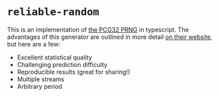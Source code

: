 # `reliable-random`

This is an implementation of [the PCG32 PRNG](https://www.pcg-random.org/) in
typescript. The advantages of this generator are outlined in more detail [on
their website](https://www.pcg-random.org/useful-features.html#id4), but here
are a few:

- Excellent statistical quality
- Challenging prediction difficulty
- Reproducible results (great for sharing!)
- Multiple streams
- Arbitrary period
